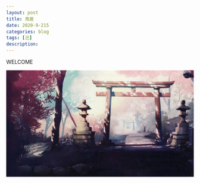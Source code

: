 ```yaml
---
layout: post
title: 鳥居
date: 2020-9-215
categories: blog
tags: [己]
description: 
---
```


WELCOME

<center>
    <p><img src="/img/welcome.jpg" align="center"></p>
</center>











